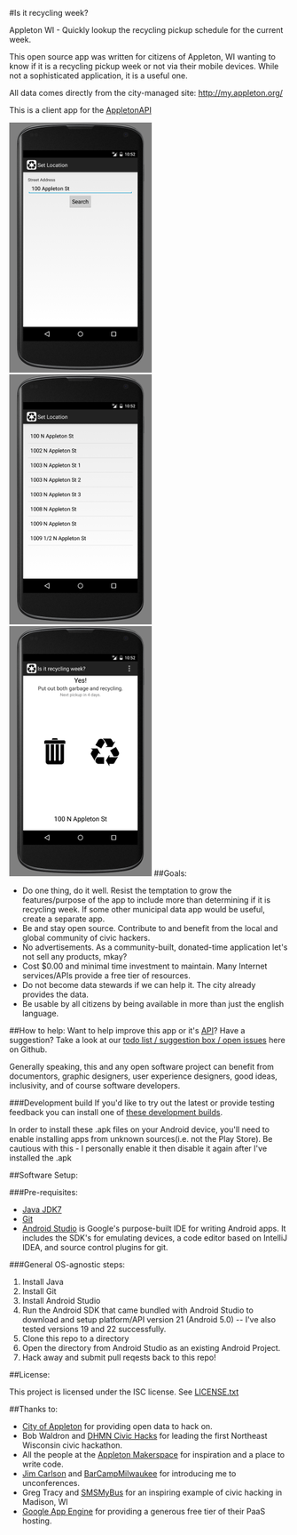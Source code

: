 #Is it recycling week?

Appleton WI - Quickly lookup the recycling pickup schedule for the current week.

This open source app was written for citizens of Appleton, WI wanting to know if it is a recycling pickup week or not via their mobile devices. While not a sophisticated application, it is a useful one.

All data comes directly from the city-managed site: http://my.appleton.org/

This is a client app for the [AppletonAPI](https://github.com/mikeputnam/appletonapi)

![Set Location](/screenshots/2015-07-26_5554:Nexus_4_API_21_004_450px.png)![Pick from results](/screenshots/2015-07-26_5554:Nexus_4_API_21_005_450px.png)![Yes recycling](/screenshots/2015-07-26_5554:Nexus_4_API_21_003_450px.png)
##Goals:

* Do one thing, do it well. Resist the temptation to grow the features/purpose of the app to include more than determining if it is recycling week. If some other municipal data app would be useful, create a separate app.
* Be and stay open source. Contribute to and benefit from the local and global community of civic hackers.
* No advertisements. As a community-built, donated-time application let's not sell any products, mkay?
* Cost $0.00 and minimal time investment to maintain. Many Internet services/APIs provide a free tier of resources.
* Do not become data stewards if we can help it. The city already provides the data.
* Be usable by all citizens by being available in more than just the english language.

##How to help:
Want to help improve this app or it's [API](https://github.com/mikeputnam/appletonapi)? Have a suggestion?
Take a look at our [todo list / suggestion box / open issues](https://github.com/mikeputnam/isitrecyclingweek/issues) here on Github.

Generally speaking, this and any open software project can benefit from documentors, graphic designers, user experience designers, good ideas, inclusivity, and of course software developers.

###Development build
If you'd like to try out the latest or provide testing feedback you can install one of [these development builds](https://drive.google.com/a/nextwavehealth.com/folderview?id=0B8rPWjP8XYgDfmpscWR4U3JnZVh0VUllZ1J2ZTRFdVVJLW80Ynd2RG5tbkF5Umxua09rWTA&usp=drive_web#list).

In order to install these .apk files on your Android device, you'll need to enable installing apps from unknown sources(i.e. not the Play Store). Be cautious with this - I personally enable it then disable it again after I've installed the .apk

##Software Setup:

###Pre-requisites:
* [Java JDK7](http://www.oracle.com/technetwork/java/javase/downloads/jdk7-downloads-1880260.html)
* [Git](https://git-scm.com/downloads)
* [Android Studio](http://developer.android.com/tools/studio/) is Google's purpose-built IDE for writing Android apps. It includes the SDK's for emulating devices, a code editor based on IntelliJ IDEA, and source control plugins for git.

###General OS-agnostic steps:
1. Install Java
1. Install Git
1. Install Android Studio
1. Run the Android SDK that came bundled with Android Studio to download and setup platform/API version 21 (Android 5.0) -- I've also tested versions 19 and 22 successfully.
1. Clone this repo to a directory
1. Open the directory from Android Studio as an existing Android Project.
1. Hack away and submit pull reqests back to this repo!

##License:

This project is licensed under the ISC license. See [LICENSE.txt](LICENSE.txt)

##Thanks to:

* [City of Appleton](http://appleton.org/) for providing open data to hack on.
* Bob Waldron and [DHMN Civic Hacks](http://dhmncivichacks.blogspot.com/) for leading the first Northeast Wisconsin civic hackathon.
* All the people at the [Appleton Makerspace](http://appletonmakerspace.org/) for inspiration and a place to write code.
* [Jim Carlson](https://twitter.com/hypnagogic) and [BarCampMilwaukee](http://barcampmilwaukee.org/) for introducing me to unconferences.
* Greg Tracy and [SMSMyBus](http://smsmybus.com/) for an inspiring example of civic hacking in Madison, WI
* [Google App Engine](https://cloud.google.com/appengine/) for providing a generous free tier of their PaaS hosting.
